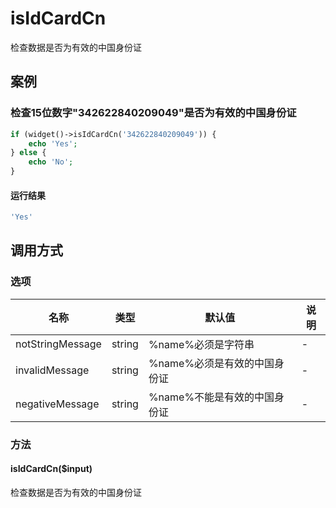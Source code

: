 isIdCardCn
==========

检查数据是否为有效的中国身份证

案例
----

### 检查15位数字"342622840209049"是否为有效的中国身份证
```php
if (widget()->isIdCardCn('342622840209049')) {
    echo 'Yes';
} else {
    echo 'No';
}
```

#### 运行结果
```php
'Yes'
```

调用方式
--------

### 选项

| 名称                | 类型    | 默认值                           | 说明              |
|---------------------|---------|----------------------------------|-------------------|
| notStringMessage    | string  | %name%必须是字符串               | -                 |
| invalidMessage      | string  | %name%必须是有效的中国身份证     | -                 |
| negativeMessage     | string  | %name%不能是有效的中国身份证     | -                 |

### 方法

#### isIdCardCn($input)
检查数据是否为有效的中国身份证
